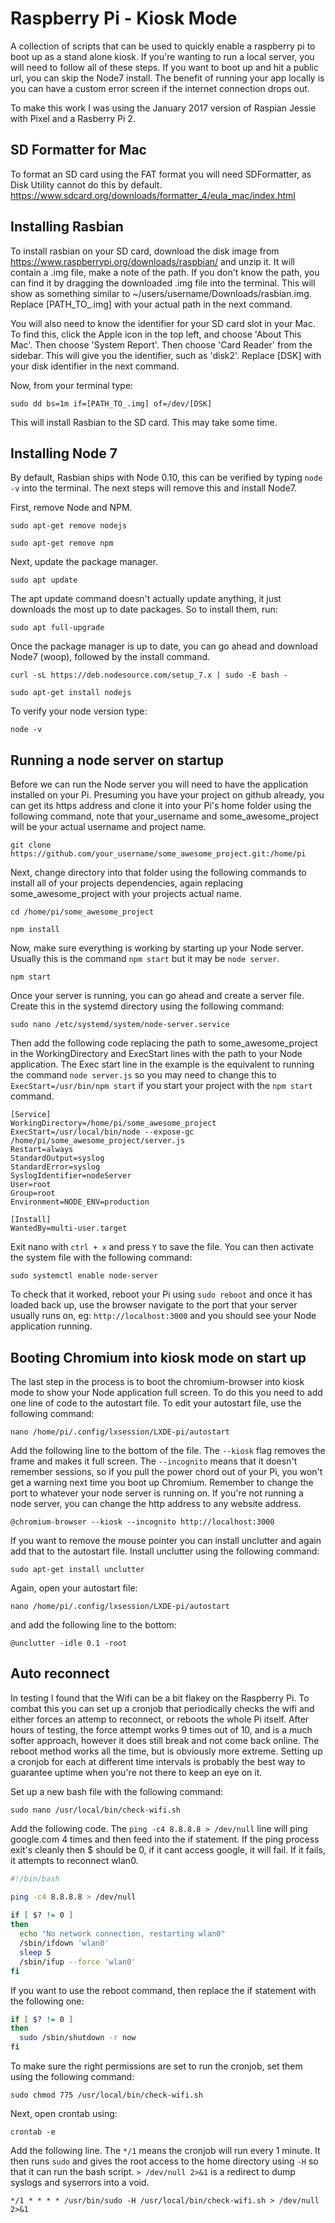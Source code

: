 # Raspberry Pi - Kiosk Mode

A collection of scripts that can be used to quickly enable a raspberry pi to boot up as a stand alone kiosk. If you're wanting to run a local server, you will need to follow all of these steps. If you want to boot up and hit a public url, you can skip the Node7 install. The benefit of running your app locally is you can have a custom error screen if the internet connection drops out.

To make this work I was using the January 2017 version of Raspian Jessie with Pixel and a Rasberry Pi 2.

## SD Formatter for Mac
To format an SD card using the FAT format you will need SDFormatter, as Disk Utility cannot do this by default.
https://www.sdcard.org/downloads/formatter_4/eula_mac/index.html

## Installing Rasbian
To install rasbian on your SD card, download the disk image from https://www.raspberrypi.org/downloads/raspbian/ and unzip it. It will contain a .img file, make a note of the path. If you don't know the path, you can find it by dragging the downloaded .img file into the terminal. This will show as something similar to ~/users/username/Downloads/rasbian.img. Replace [PATH_TO_.img] with your actual path in the next command.

You will also need to know the identifier for your SD card slot in your Mac. To find this, click the Apple icon in the top left, and choose 'About This Mac'. Then choose 'System Report'. Then choose 'Card Reader' from the sidebar. This will give you the identifier, such as 'disk2'. Replace [DSK] with your disk identifier in the next command.

Now, from your terminal type:
```
sudo dd bs=1m if=[PATH_TO_.img] of=/dev/[DSK]
```

This will install Rasbian to the SD card. This may take some time.

## Installing Node 7

By default, Rasbian ships with Node 0.10, this can be verified by typing `node -v` into the terminal. The next steps will remove this and install Node7.

First, remove Node and NPM.
```
sudo apt-get remove nodejs
```
```
sudo apt-get remove npm
```

Next, update the package manager.
```
sudo apt update
```
The apt update command doesn't actually update anything, it just downloads the most up to date packages. So to install them, run:
```
sudo apt full-upgrade
```

Once the package manager is up to date, you can go ahead and download Node7 (woop), followed by the install command.
```
curl -sL https://deb.nodesource.com/setup_7.x | sudo -E bash -
```
```
sudo apt-get install nodejs
```
To verify your node version type:
```
node -v
```

## Running a node server on startup

Before we can run the Node server you will need to have the application installed on your Pi. Presuming you have your project on github already, you can get its https address and clone it into your Pi's home folder using the following command, note that your_username and some_awesome_project will be your actual username and project name.
```
git clone https://github.com/your_username/some_awesome_project.git:/home/pi
```

Next, change directory into that folder using the following commands to install all of your projects dependencies, again replacing some_awesome_project with your projects actual name.
```
cd /home/pi/some_awesome_project
```
```
npm install
```

Now, make sure everything is working by starting up your Node server. Usually this is the command `npm start` but it may be `node server`.
```
npm start
```

Once your server is running, you can go ahead and create a server file. Create this in the systemd directory using the following command:
```
sudo nano /etc/systemd/system/node-server.service
```
Then add the following code replacing the path to some_awesome_project in the WorkingDirectory and ExecStart lines with the path to your Node application. The Exec start line in the example is the equivalent to running the command `node server.js` so you may need to change this to `ExecStart=/usr/bin/npm start` if you start your project with the `npm start` command.
```
[Service]
WorkingDirectory=/home/pi/some_awesome_project
ExecStart=/usr/local/bin/node --expose-gc /home/pi/some_awesome_project/server.js
Restart=always
StandardOutput=syslog
StandardError=syslog
SyslogIdentifier=nodeServer
User=root
Group=root
Environment=NODE_ENV=production

[Install]
WantedBy=multi-user.target
```
Exit nano with `ctrl + x` and press `Y` to save the file. You can then activate the system file with the following command:
```
sudo systemctl enable node-server
```

To check that it worked, reboot your Pi using `sudo reboot` and once it has loaded back up, use the browser navigate to the port that your server usually runs on, eg: `http://localhost:3000` and you should see your Node application running.

## Booting Chromium into kiosk mode on start up

The last step in the process is to boot the chromium-browser into kiosk mode to show your Node application full screen. To do this you need to add one line of code to the autostart file. To edit your autostart file, use the following command:
```
nano /home/pi/.config/lxsession/LXDE-pi/autostart
```
Add the following line to the bottom of the file. The `--kiosk` flag removes the frame and makes it full screen. The `--incognito` means that it doesn't remember sessions, so if you pull the power chord out of your Pi, you won't get a warning next time you boot up Chromium. Remember to change the port to whatever your node server is running on. If you're not running a node server, you can change the http address to any website address.
```
@chromium-browser --kiosk --incognito http://localhost:3000
```
If you want to remove the mouse pointer you can install unclutter and again add that to the autostart file. Install unclutter using the following command:
```
sudo apt-get install unclutter
```
Again, open your autostart file:
```
nano /home/pi/.config/lxsession/LXDE-pi/autostart
```
and add the following line to the bottom:
```
@unclutter -idle 0.1 -root
```
## Auto reconnect

In testing I found that the Wifi can be a bit flakey on the Raspberry Pi. To combat this you can set up a cronjob that periodically checks the wifi and either forces an attemp to reconnect, or reboots the whole Pi itself. After hours of testing, the force attempt works 9 times out of 10, and is a much softer approach, however it does still break and not come back online. The reboot method works all the time, but is obviously more extreme. Setting up a cronjob for each at different time intervals is probably the best way to guarantee uptime when you're not there to keep an eye on it.

Set up a new bash file with the following command:
```
sudo nano /usr/local/bin/check-wifi.sh
```
Add the following code. The `ping -c4 8.8.8.8 > /dev/null` line will ping google.com 4 times and then feed into the if statement. If the ping process exit's cleanly then $ should be 0, if it cant access google, it will fail. If it fails, it attempts to reconnect wlan0.
```bash
#!/bin/bash

ping -c4 8.8.8.8 > /dev/null
	 
if [ $? != 0 ] 
then
  echo "No network connection, restarting wlan0"
  /sbin/ifdown 'wlan0'
  sleep 5
  /sbin/ifup --force 'wlan0'
fi
```

If you want to use the reboot command, then replace the if statement with the following one:
```bash
if [ $? != 0 ] 
then
  sudo /sbin/shutdown -r now
fi
```
To make sure the right permissions are set to run the cronjob, set them using the following command:
```
sudo chmod 775 /usr/local/bin/check-wifi.sh
```
Next, open crontab using:
```
crontab -e
```
Add the following line. The `*/1` means the cronjob will run every 1 minute. It then runs `sudo` and gives the root access to the home directory using `-H` so that it can run the bash script. `> /dev/null 2>&1` is a redirect to dump syslogs and syserrors into a void.
```
*/1 * * * * /usr/bin/sudo -H /usr/local/bin/check-wifi.sh > /dev/null 2>&1
```
